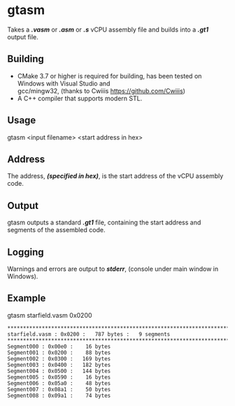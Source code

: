 # gtasm
Takes a **_.vasm_** or **_.asm_** or **_.s_** vCPU assembly file and builds into a **_.gt1_** output file.</br>

## Building
- CMake 3.7 or higher is required for building, has been tested on Windows with Visual Studio and<br/>
  gcc/mingw32, (thanks to Cwiiis https://github.com/Cwiiis)<br/>
- A C++ compiler that supports modern STL.<br/>

## Usage
gtasm \<input filename\> \<start address in hex\></br>

## Address
The address, **_(specified in hex)_**, is the start address of the vCPU assembly code.<br/>

## Output
gtasm outputs a standard **_.gt1_** file, containing the start address and segments of the assembled code.<br/>

## Logging
Warnings and errors are output to **_stderr_**, (console under main window in Windows).

## Example
gtasm starfield.vasm 0x0200<br/>
~~~
********************************************************************************
starfield.vasm : 0x0200 :   787 bytes :   9 segments
********************************************************************************
Segment000 : 0x00e0 :    16 bytes
Segment001 : 0x0200 :    88 bytes
Segment002 : 0x0300 :   169 bytes
Segment003 : 0x0400 :   182 bytes
Segment004 : 0x0500 :   144 bytes
Segment005 : 0x0590 :    16 bytes
Segment006 : 0x05a0 :    48 bytes
Segment007 : 0x08a1 :    50 bytes
Segment008 : 0x09a1 :    74 bytes
~~~
